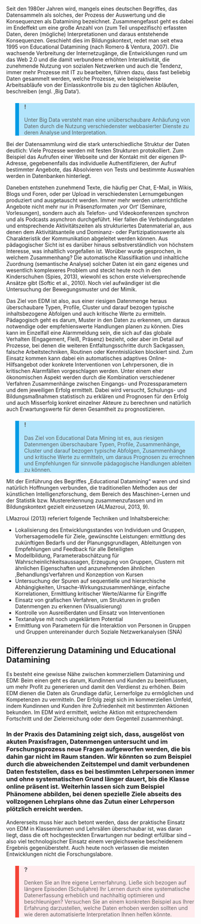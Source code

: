 <!-- filename: 02_Educational_Dataminig_EDM.md -->
<!-- title: Educational Dataminig (EDM) -->

Seit den 1980er Jahren wird, mangels eines deutschen Begriffes, das Datensammeln als solches, der Prozess der Auswertung und die Konsequenzen als Datamining bezeichnet. Zusammengefasst geht es dabei im Endeffekt um eine große Anzahl von (zum Teil unspezifisch) erfassten Daten, deren (mögliche) Interpretationen und daraus entstehende Konsequenzen. Geschieht dies im Bildungskontext, redet man seit etwa 1995 von Educational Datamining (nach Romero &amp; Ventura, 2007). Die wachsende Verbreitung der Internetzugänge, die Entwicklungen rund um das Web 2.0 und die damit verbundene erhöhten Interaktivität, die zunehmende Nutzung von sozialen Netzwerken und auch die Tendenz, immer mehr Prozesse mit IT zu bearbeiten, führen dazu, dass fast beliebig Daten gesammelt werden, welche Prozesse, wie beispielweise Arbeitsabläufe von der Einlasskontrolle bis zu den täglichen Abläufen, beschreiben (engl. ‚Big Data‘).

<blockquote style="background: #B3E5FC; border-left: 10px solid #039BE5">

### !

Unter Big Data versteht man eine unüberschaubare Anhäufung von Daten durch die Nutzung verschiedenster webbasierter Dienste zu deren Analyse und Interpretation.

</blockquote>

Bei der Datensammlung wird die stark unterschiedliche Struktur der Daten deutlich: Viele Prozesse werden mit festen Strukturen protokolliert. Zum Beispiel das Aufrufen einer Webseite und der Kontakt mit der eigenen IP-Adresse, gegebenenfalls das individuelle Authentifizieren, der Aufruf bestimmter Angebote, das Absolvieren von Tests und bestimmte Auswahlen werden in Datenbanken hinterlegt.

Daneben entstehen zunehmend Texte, die häufig per Chat, E-Mail, in Wikis, Blogs und Foren, oder per Upload in verschiedensten Lernumgebungen produziert und ausgetauscht werden. Immer mehr werden unterrichtliche Angebote nicht mehr nur in Präsenzformaten ‚vor Ort‘ (Seminare, Vorlesungen), sondern auch als Telefon- und Videokonferenzen synchron und als Podcasts asynchron durchgeführt. Hier fallen die Verbindungsdaten und entsprechende Aktivitätszeiten als strukturiertes Datenmaterial an, aus denen dem Aktivitätsanteile und Dominanz- oder Partizipationswerte als Charakteristik der Kommunikation abgeleitet werden können. Aus pädagogischer Sicht ist es darüber hinaus selbstverständlich von höchstem Interesse, was inhaltlich vorgefallen ist. Worüber wurde gesprochen, in welchem Zusammenhang? Die automatische Klassifikation und inhaltliche Zuordnung (semantische Analyse) solcher Daten ist ein ganz eigenes und wesentlich komplexeres Problem und steckt heute noch in den Kinderschuhen (Spies, 2013), wiewohl es schon erste vielversprechende Ansätze gibt (Softic et al., 2010). Noch viel aufwändiger ist die Untersuchung der Bewegungsmuster und der Mimik.

Das Ziel von EDM ist also, aus einer riesigen Datenmenge heraus überschaubare Typen, Profile, Cluster und darauf bezogen typische inhaltsbezogene Abfolgen und auch kritische Werte zu ermitteln. Pädagogisch geht es darum, Muster in den Daten zu erkennen, um daraus notwendige oder empfehlenswerte Handlungen planen zu können. Dies kann im Einzelfall eine Alarmmeldung sein, die sich auf das globale Verhalten (Engagement, Fleiß, Präsenz) bezieht, oder aber im Detail auf Prozesse, bei denen die weiteren Entfaltungsschritte durch Sackgassen, falsche Arbeitstechniken, Routinen oder Kenntnislücken blockiert sind. Zum Einsatz kommen kann dabei ein automatisches adaptives Online-Hilfsangebot oder konkrete Interventionen von Lehrpersonen, die in kritischen Alarmfällen vorgeschlagen werden. Unter einem eher ökonomischen Aspekt werden durch die Kombination verschiedener Verfahren Zusammenhänge zwischen Eingangs- und Prozessparametern und dem jeweiligen Erfolg ermittelt. Dabei wird versucht, Schulungs- und Bildungsmaßnahmen statistisch zu erklären und Prognosen für den Erfolg und auch Misserfolg konkret einzelner Akteure zu berechnen und natürlich auch Erwartungswerte für deren Gesamtheit zu prognostizieren.

<blockquote style="background: #B3E5FC; border-left: 10px solid #039BE5">

### !

Das Ziel von Educational Data Mining ist es, aus riesigen Datenmengen überschaubare Typen, Profile, Zusammenhänge, Cluster und darauf bezogen typische Abfolgen, Zusammenhänge und kritische Werte zu ermitteln, um daraus Prognosen zu errechnen und Empfehlungen für sinnvolle pädagogische Handlungen ableiten zu können.

</blockquote>

Mit der Einführung des Begriffes „Educational Datamining“ waren und sind natürlich Hoffnungen verbunden, die traditionellen Methoden aus der künstlichen Intelligenzforschung, dem Bereich des Maschinen-Lernen und der Statistik bzw. Mustererkennung zusammenzufassen und im Bildungskontext gezielt einzusetzen (ALMazroui, 2013, 9).

LMazroui (2013) referiert folgende Techniken und Inhaltsbereiche:

- Lokalisierung des Entwicklungsstandes von Individuen und Gruppen, Vorhersagemodelle für Ziele, gewünschte Leistungen: ermittlung des zukünftigen Bedarfs und der Planungsgrundlagen, Ableitungen von Empfehlungen und Feedback für alle Beteiligten
- Modellbildung, Parameterabschätzung für Wahrscheinlichkeitsaussagen, Erzeugung von Gruppen, Clustern mit ähnlichen Eigenschaften und anzunehmenden ähnlichen ‚Behandlungs‘verfahren und Konzeption von Kursen
- Untersuchung der Spuren auf sequentielle und hierarchische Abhängigkeiten, Ursache-Wirkungszusammenhänge, einfache Korrelationen, Ermittlung kritischer Werte/Alarme für Eingriffe
- Einsatz von grafischen Verfahren, um Strukturen in großen Datenmengen zu erkennen (Visualisierung)
- Kontrolle von Ausreißerdaten und Einsatz von Interventionen
- Textanalyse mit noch ungeklärtem Potential
- Ermittlung von Parametern für die Interaktion von Personen in Gruppen und Gruppen untereinander durch Soziale Netzwerkanalysen (SNA)

## Differenzierung Datamining und Educational Datamining

Es besteht eine gewisse Nähe zwischen kommerziellem Datamining und EDM: Beim einen geht es darum, Kundinnen und Kunden zu beeinflussen, um mehr Profit zu generieren und damit den Verdienst zu erhöhen. Beim EDM dienen die Daten als Grundlage dafür, Lernerfolge zu ermöglichen und Kompetenzen zu vermitteln. Der Erfolg zeigt sich im kommerziellen Umfeld, indem Kundinnen und Kunden ihre Zufriedenheit mit bestimmten Aktionen bekunden. Im EDM wird ermittelt, welche Aktion mit entsprechendem Fortschritt und der Zielerreichung oder dem Gegenteil zusammenhängt.

### In der Praxis des Datamining zeigt sich, dass, ausgelöst von akuten Praxisfragen, Datenmengen untersucht und im Forschungsprozess neue Fragen aufgeworfen werden, die bis dahin gar nicht im Raum standen. Wir könnten so zum Beispiel durch die abweichenden Zeitstempel und damit verbundenen Daten feststellen, dass es bei bestimmten Lehrpersonen immer und ohne systematischen Grund länger dauert, bis die Klasse online präsent ist. Weiterhin lassen sich zum Beispiel Phänomene abbilden, bei denen spezielle Ziele abseits des vollzogenen Lehrplans ohne das Zutun einer Lehrperson plötzlich erreicht werden.

Andererseits muss hier auch betont werden, dass der praktische Einsatz von EDM in Klassenräumen und Lehrsälen überschaubar ist, was daran liegt, dass die oft hochgesteckten Erwartungen nur bedingt erfüllbar sind – also viel technologischer Einsatz einem vergleichsweise bescheidenem Ergebnis gegenübersteht. Auch heute noch verlassen die meisten Entwicklungen nicht die Forschungslabore.

<blockquote style="background: #FFEBEE; border-left: 10px solid #F44336">

### ?

Denken Sie an Ihre eigene Lernerfahrung. Ließe sich bezogen auf längere Episoden (Schuljahre) Ihr Lernen durch eine systematische Datenerfassung erheblich und nachhaltig optimieren und beschleunigen? Versuchen Sie an einem konkreten Beispiel aus Ihrer Erfahrung darzustellen, welche Daten erhoben werden sollten und wie deren automatisierte Interpretation Ihnen helfen könnte.

</blockquote>
